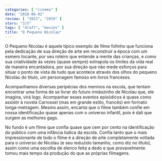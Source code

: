 ```yaml
---
categories: [ "cinema" ]
date: "2010-06-02"
review: [ "2013", "2019" ]
stars: "3/5"
tags: [ "draft", "movies" ]
title: "O Pequeno Nicolau"
---
```

O Pequeno Nicolau é aquele típico exemplo de filme fofinho que funciona
pela dedicação de sua direção de arte em reconstruir a época com um
esmero tocante, por seu roteiro que entende a mente das crianças, e como
sua criatividade às vezes (quase sempre) extrapola os limites da vida
real de maneira encantadora, por sua direção que não mede esforços
para situar o ponto de vista de tudo que acontece através dos olhos do
pequeno Nicolau do título, um personagem famoso em livros franceses.

Acompanhamos diversas peripécias dos meninos na escola, que tentam
encontrar uma forma de se livrar do futuro irmãozinho de Nicolau que,
ele imagina, virá logo. Acompanhar esses eventos episódicos é quase
como assistir à novela Carrossel (mas em grande estilo, francês)
em formato longa-metragem. Mesmo assim, encanta que o filme também
confie em nossa identificação quase apenas com o universo infantil,
pois é dali que surgem as melhores gags.

No fundo é um filme que confia quase que cem por cento na identificação
do público com uma infância lúdica da escola. Confia tanto que o mais
impressionante de todo o filme é a direção de arte completamente
voltada para o universo de Nicolau (e seu reduzido tamanho, como
diz no título), assim como uma escolha de elenco feita a dedo e
que provavelmente tomou mais tempo da produção do que as próprias
filmagens.
